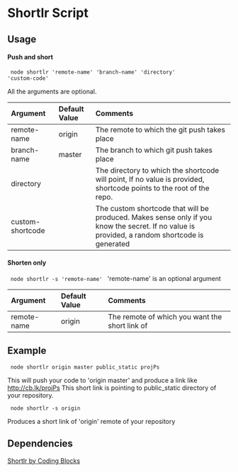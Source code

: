 # Shortlr Script

## Usage

#### Push and short

<code> node shortlr 'remote-name' 'branch-name' 'directory' 'custom-code' </code>

All the arguments are optional.

| Argument | Default Value | Comments |
| :--- | :--- | :--- |
| remote-name | origin | The remote to which the git push takes place |
| branch-name | master| The branch to which git push takes place |
| directory |  | The directory to which the shortcode will point, If no value is provided, shortcode points to the root of the repo. |
| custom-shortcode |  | The custom shortcode that will be produced. Makes sense only if you know the secret. If no value is provided, a random shortcode is generated |

#### Shorten only
<code> node shortlr -s 'remote-name' </code>
'remote-name' is an optional argument

| Argument | Default Value | Comments |
| :--- | :--- | :--- |
| remote-name | origin | The remote of which you want the short link of |

## Example

<code> node shortlr origin master public_static projPs </code>

This will push your code to 'origin master' and produce a link like http://cb.lk/projPs
This short link is pointing to public_static directory of your repository.

<code> node shortlr -s origin </code>

Produces a short link of 'origin' remote of your repository

## Dependencies

[Shortlr by Coding Blocks](https://github.com/coding-blocks/shortlr)
